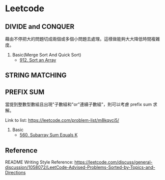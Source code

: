 # Leetcode

## DIVIDE and CONQUER
藉由不停把大的問題切成兩個或多個小問題去處理。這樣做能夠大大降低時間複雜度。

1. Basic(Merge Sort And Quick Sort)
    -   [912. Sort an Array](https://leetcode.com/problems/sort-an-array/description/)

## STRING MATCHING

## PREFIX SUM
當提到整數型數組且出現"子數組和"or"連續子數組"，則可以考慮 prefix sum 求解。

Link to list: https://leetcode.com/problem-list/m8kqvci5/

1. Basic
    -   [560. Subarray Sum Equals K](https://leetcode.com/problems/subarray-sum-equals-k/?envType=problem-list-v2&envId=m8kqvci5)

## Reference
README Writing Style Reference: https://leetcode.com/discuss/general-discussion/1058072/LeetCode-Advised-Problems-Sorted-by-Topics-and-Directions
